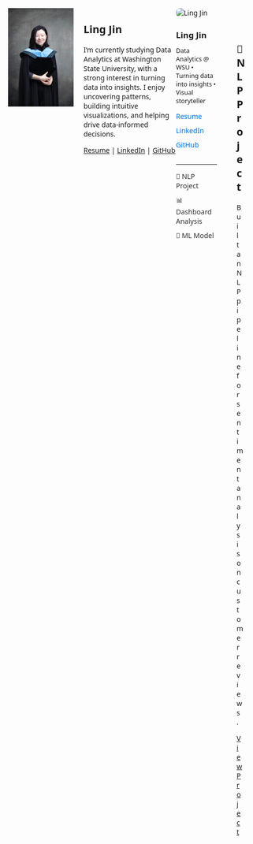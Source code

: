<div style="display: flex; align-items: flex-start; gap: 20px;">
  <img src="IMG_2021.JPG" alt="Ling Jin" style="width: 160px; height: 200px; object-fit: cover; border: none;" />

  <div>
    <h2>Ling Jin</h2>
    <p>
      I’m currently studying Data Analytics at Washington State University, with a strong interest in turning data into insights.
      I enjoy uncovering patterns, building intuitive visualizations, and helping drive data-informed decisions.
    </p>
    <p style="margin-top: 10px;">
      <a href="Resume.pdf" target="_blank">Resume</a> |
      <a href="https://www.linkedin.com/in/lingjin0913/" target="_blank">LinkedIn</a> |
      <a href="https://github.com/lingjin0725" target="_blank">GitHub</a>
    </p>
  </div>
</div>




<!DOCTYPE html>
<html lang="en">
<head>
  <meta charset="UTF-8" />
  <meta name="viewport" content="width=device-width, initial-scale=1.0"/>
  <title>Ling Jin Portfolio</title>
  <style>
    body {
      margin: 0;
      font-family: 'Segoe UI', sans-serif;
      display: flex;
      height: 100vh;
      overflow: hidden;
    }

    .sidebar {
      width: 250px;
      background-color: #f7f7f7;
      padding: 20px;
      border-right: 1px solid #ccc;
      overflow-y: auto;
    }

    .sidebar h2 {
      font-size: 1.2em;
      margin-bottom: 10px;
    }

    .sidebar a {
      display: block;
      margin: 10px 0;
      color: #333;
      text-decoration: none;
    }

    .sidebar a:hover {
      font-weight: bold;
    }

    .content {
      flex: 1;
      padding: 40px;
      overflow-y: auto;
    }

    .project {
      display: none;
    }

    .project.active {
      display: block;
    }

    .profile {
      margin-bottom: 30px;
    }

    .profile img {
      width: 120px;
      border-radius: 8px;
    }

    .links a {
      margin-right: 15px;
      color: #0073e6;
      text-decoration: none;
    }

    .project img {
      max-width: 100%;
      border-radius: 8px;
      margin-top: 10px;
    }

    .sidebar a.active {
      font-weight: bold;
      color: #0073e6;
    }
  </style>
</head>
<body>

  <div class="sidebar">
    <div class="profile">
      <img src="images/profile.jpg" alt="Ling Jin" />
      <h2>Ling Jin</h2>
      <p style="font-size: 0.9em;">
        Data Analytics @ WSU • Turning data into insights • Visual storyteller
      </p>
      <div class="links">
        <a href="#">Resume</a>
        <a href="https://www.linkedin.com/in/lingjin0725/" target="_blank">LinkedIn</a>
        <a href="https://github.com/lingjin0725" target="_blank">GitHub</a>
      </div>
    </div>
    <hr />
    <a href="#" onclick="showProject('proj1', this)">🧠 NLP Project</a>
    <a href="#" onclick="showProject('proj2', this)">📊 Dashboard Analysis</a>
    <a href="#" onclick="showProject('proj3', this)">🤖 ML Model</a>
  </div>

  <div class="content">
    <div id="proj1" class="project active">
      <h2>🧠 NLP Project</h2>
      <p>Built an NLP pipeline for sentiment analysis on customer reviews.</p>
      <a href="https://github.com/lingjin0725/nlp_project" target="_blank">View Project</a>
      <img src="images/nlp_project.png" alt="NLP Project Screenshot" />
    </div>

    <div id="proj2" class="project">
      <h2>📊 Dashboard Analysis</h2>
      <p>Created interactive dashboards using Tableau to analyze sales data.</p>
      <a href="https://public.tableau.com/" target="_blank">View Dashboard</a>
      <img src="images/dashboard.png" alt="Dashboard Screenshot" />
    </div>

    <div id="proj3" class="project">
      <h2>🤖 ML Model</h2>
      <p>Trained and evaluated a classification model with 90% accuracy.</p>
      <a href="https://github.com/lingjin0725/ml_model" target="_blank">View Project</a>
      <img src="images/ml_model.png" alt="ML Model Screenshot" />
    </div>
  </div>

  <script>
    function showProject(id, el) {
      document.querySelectorAll('.project').forEach(p => p.classList.remove('active'));
      document.getElementById(id).classList.add('active');

      document.querySelectorAll('.sidebar a').forEach(a => a.classList.remove('active'));
      if (el) el.classList.add('active');
    }
  </script>

</body>
</html>

